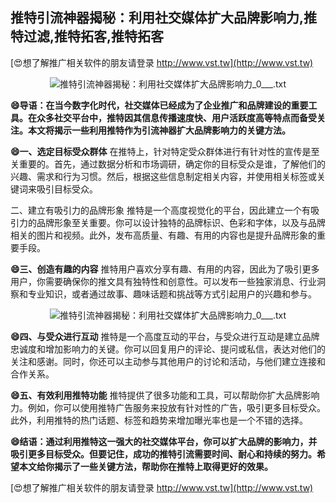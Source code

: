 ## **推特引流神器揭秘：利用社交媒体扩大品牌影响力,推特过滤,推特拓客,推特拓客**

[😍想了解推广相关软件的朋友请登录 http://www.vst.tw](http://www.vst.tw)

 <center><img src="https://vst.tw/MP4/tuiguang/png/5.png" alt="推特引流神器揭秘：利用社交媒体扩大品牌影响力_0___.txt"></center>

**😄导语：在当今数字化时代，社交媒体已经成为了企业推广和品牌建设的重要工具。在众多社交平台中，推特因其信息传播速度快、用户活跃度高等特点而备受关注。本文将揭示一些利用推特作为引流神器扩大品牌影响力的关键方法。**

**😄一、选定目标受众群体**
在推特上，针对特定受众群体进行有针对性的宣传是至关重要的。首先，通过数据分析和市场调研，确定你的目标受众是谁，了解他们的兴趣、需求和行为习惯。然后，根据这些信息制定相关内容，并使用相关标签或关键词来吸引目标受众。

二、建立有吸引力的品牌形象
推特是一个高度视觉化的平台，因此建立一个有吸引力的品牌形象至关重要。你可以设计独特的品牌标识、色彩和字体，以及与品牌相关的图片和视频。此外，发布高质量、有趣、有用的内容也是提升品牌形象的重要手段。

**😄三、创造有趣的内容**
推特用户喜欢分享有趣、有用的内容，因此为了吸引更多用户，你需要确保你的推文具有独特性和创意性。可以发布一些独家消息、行业洞察和专业知识，或者通过故事、趣味话题和挑战等方式引起用户的兴趣和参与。

 <center><img src="https://vst.tw/MP4/tuiguang/png/2.png" alt="推特引流神器揭秘：利用社交媒体扩大品牌影响力_0___.txt"></center>

**😄四、与受众进行互动**
推特是一个高度互动的平台，与受众进行互动是建立品牌忠诚度和增加影响力的关键。你可以回复用户的评论、提问或私信，表达对他们的关注和感谢。同时，你还可以主动参与其他用户的讨论和活动，与他们建立连接和合作关系。

**😄五、有效利用推特功能**
推特提供了很多功能和工具，可以帮助你扩大品牌影响力。例如，你可以使用推特广告服务来投放有针对性的广告，吸引更多目标受众。此外，利用推特的热门话题、标签和趋势来增加曝光率也是一个不错的选择。

**😄结语：通过利用推特这一强大的社交媒体平台，你可以扩大品牌的影响力，并吸引更多目标受众。但要记住，成功的推特引流需要时间、耐心和持续的努力。希望本文给你揭示了一些关键方法，帮助你在推特上取得更好的效果。**

[😍想了解推广相关软件的朋友请登录 http://www.vst.tw](http://www.vst.tw)



